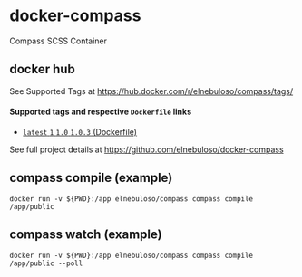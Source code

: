 # docker-compass

Compass SCSS Container


## docker hub

See Supported Tags at https://hub.docker.com/r/elnebuloso/compass/tags/


#### Supported tags and respective `Dockerfile` links

- [`latest` `1` `1.0` `1.0.3` (Dockerfile)](https://github.com/elnebuloso/docker-compass/blob/master/Dockerfile)

See full project details at https://github.com/elnebuloso/docker-compass


## compass compile (example)

```text
docker run -v ${PWD}:/app elnebuloso/compass compass compile /app/public
```


## compass watch (example)

```text
docker run -v ${PWD}:/app elnebuloso/compass compass compile /app/public --poll
```